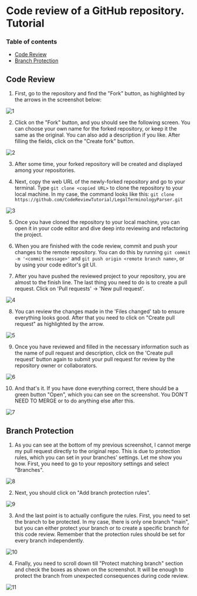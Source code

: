 # Code review of a GitHub repository. Tutorial

### Table of contents

* [Code Review](#code-review)
* [Branch Protection](#branch-protection)

## Code Review

1. First, go to the repository and find the "Fork" button, as highlighted by the arrows in the screenshot below:

![1](img/1.PNG)

2. Click on the "Fork" button, and you should see the following screen. You can choose your own name for the forked
   repository, or keep it the same as the original. You can also add a description if you like. After filling the
   fields, click on the "Create fork" button.

![2](img/2.PNG)

3. After some time, your forked repository will be created and displayed among your repositories.


4. Next, copy the web URL of the newly-forked repository and go to your terminal. Type `git clone <copied URL>` to
   clone the repository to your local machine. In my case, the command looks like this:
   `git clone https://github.com/CodeReviewTutorial/LegalTerminologyParser.git`

![3](img/3.PNG)

5. Once you have cloned the repository to your local machine, you can open it in your code editor and dive deep into
   reviewing and refactoring the project.

6. When you are finished with the code review, commit and push your changes to the remote repository. You can do this
   by running `git commit -m '<commit message>'` and `git push origin <remote branch name>`, or by using your code
   editor's git UI.

7. After you have pushed the reviewed project to your repository, you are almost to the finish line. The last thing you
   need to do is to create a pull request. Click on 'Pull requests' -> 'New pull request'.

![4](img/4.PNG)

8. You can review the changes made in the 'Files changed' tab to ensure everything looks good. After that you need to
   click on "Create pull request" as highlighted by the arrow.

![5](img/5.PNG)

9. Once you have reviewed and filled in the necessary information such as the name of pull request and description,
   click on the 'Create pull request' button again to submit your pull request for review by the repository owner or
   collaborators.

![6](img/6.PNG)

10. And that's it. If you have done everything correct, there should be a green button "Open", which you can see on the
    screenshot. You DON'T NEED TO MERGE or to do anything else after this.

![7](img/7.PNG)

## Branch Protection

1. As you can see at the bottom of my previous screenshot, I cannot merge my pull request directly to the original
   repo. This is due to protection rules, which you can set in your branches' settings. Let me show you how. First, you
   need to go to your repository settings and select "Branches".

![8](img/8.png)

2. Next, you should click on "Add branch protection rules".

![9](img/9.PNG)

3. And the last point is to actually configure the rules. First, you need to set the branch to be protected. In my case,
   there is only one branch "main", but you can either protect your branch or to create a specific branch for this
   code review. Remember that the protection rules should be set for every branch independently.

![10](img/10.png)

4. Finally, you need to scroll down till "Protect matching branch" section and check the boxes as shown on the
   screenshot. It will be enough to protect the branch from unexpected consequences during code review.

![11](img/11.png)
